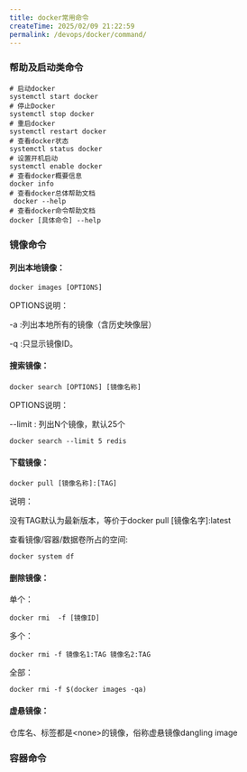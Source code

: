 ```yaml
---
title: docker常用命令
createTime: 2025/02/09 21:22:59
permalink: /devops/docker/command/
---
```


### 帮助及启动类命令

```shell
# 启动docker
systemctl start docker
# 停止Docker
systemctl stop docker
# 重启docker
systemctl restart docker
# 查看docker状态
systemctl status docker
# 设置开机启动
systemctl enable docker
# 查看docker概要信息
docker info
# 查看docker总体帮助文档
 docker --help
# 查看docker命令帮助文档
docker [具体命令] --help
```

### 镜像命令

#### 列出本地镜像：

```shell
docker images [OPTIONS] 
```

OPTIONS说明：

-a :列出本地所有的镜像（含历史映像层）

-q :只显示镜像ID。

#### 搜索镜像：

```shell
docker search [OPTIONS] [镜像名称]
```

OPTIONS说明：

--limit : 列出N个镜像，默认25个

```shell
docker search --limit 5 redis
```

#### 下载镜像：

```shell
docker pull [镜像名称]:[TAG]
```

说明：

没有TAG默认为最新版本，等价于docker pull [镜像名字]:latest

查看镜像/容器/数据卷所占的空间:

```shell
docker system df
```

#### 删除镜像：

单个：

```shell
docker rmi  -f [镜像ID]
```

多个：

```shell
docker rmi -f 镜像名1:TAG 镜像名2:TAG 
```

全部：

```shell
docker rmi -f $(docker images -qa)
```

#### 虚悬镜像：

仓库名、标签都是\<none>的镜像，俗称虚悬镜像dangling image

### 容器命令